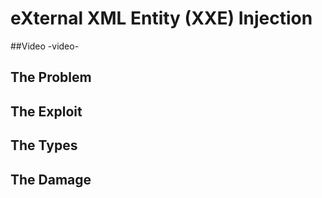 # eXternal XML Entity (XXE) Injection

##Video
-video-

## The Problem


## The Exploit


## The Types



## The Damage